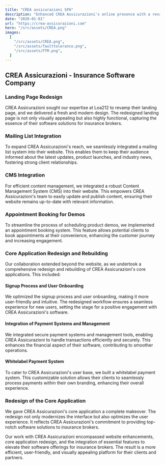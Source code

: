 ```yaml
---
title: "CREA assicurazioni SPA"
description: "Enhanced CREA Assicurazioni's online presence with a revamped landing page, CMS, mailing list integration, and core application redesign for insurance brokers."
date: "2020-01-01"
url: "https://crea-assicurazioni.com"
hero: "/src/assets/CREA.png"
images:
  [
    "/src/assets/CREA.png",
    "/src/assets/faulttolerance.png",
    "/src/assets/FTM.png",
  ]
---
```


## CREA Assicurazioni - Insurance Software Company

### Landing Page Redesign

CREA Assicurazioni sought our expertise at Loa212 to revamp their landing page, and we delivered a fresh and modern design. The redesigned landing page is not only visually appealing but also highly functional, capturing the essence of their software solutions for insurance brokers.

### Mailing List Integration

To expand CREA Assicurazioni's reach, we seamlessly integrated a mailing list system into their website. This enables them to keep their audience informed about the latest updates, product launches, and industry news, fostering strong client relationships.

### CMS Integration

For efficient content management, we integrated a robust Content Management System (CMS) into their website. This empowers CREA Assicurazioni's team to easily update and publish content, ensuring their website remains up-to-date with relevant information.

### Appointment Booking for Demos

To streamline the process of scheduling product demos, we implemented an appointment booking system. This feature allows potential clients to book appointments at their convenience, enhancing the customer journey and increasing engagement.

### Core Application Redesign and Rebuilding

Our collaboration extended beyond the website, as we undertook a comprehensive redesign and rebuilding of CREA Assicurazioni's core applications. This included:

#### Signup Process and User Onboarding

We optimized the signup process and user onboarding, making it more user-friendly and intuitive. The redesigned workflow ensures a seamless experience for new users, setting the stage for a positive engagement with CREA Assicurazioni's software.

#### Integration of Payment Systems and Management

We integrated secure payment systems and management tools, enabling CREA Assicurazioni to handle transactions efficiently and securely. This enhances the financial aspect of their software, contributing to smoother operations.

#### Whitelabel Payment System

To cater to CREA Assicurazioni's user base, we built a whitelabel payment system. This customizable solution allows their clients to seamlessly process payments within their own branding, enhancing their overall experience.

### Redesign of the Core Application

We gave CREA Assicurazioni's core application a complete makeover. The redesign not only modernizes the interface but also optimizes the user experience. It reflects CREA Assicurazioni's commitment to providing top-notch software solutions to insurance brokers.

Our work with CREA Assicurazioni encompassed website enhancements, core application redesign, and the integration of essential features to elevate their software offerings for insurance brokers. The result is a more efficient, user-friendly, and visually appealing platform for their clients and partners.
